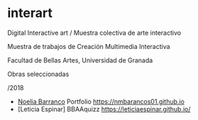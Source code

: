 # interart

Digital Interactive art / Muestra colectiva de arte interactivo 

Muestra de trabajos de Creación Multimedia Interactiva 

Facultad de Bellas Artes, Universidad de Granada

Obras seleccionadas



/2018 

- [Noelia Barranco](https://github.com/nmbarancos01) Portfolio https://nmbarancos01.github.io
- [Leticia Espinar]       BBAAquizz https://leticiaespinar.github.io/



